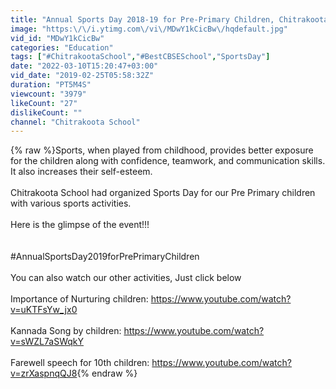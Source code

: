 ```yaml
---
title: "Annual Sports Day 2018-19 for Pre-Primary Children, Chitrakoota School, Bangalore"
image: "https:\/\/i.ytimg.com\/vi\/MDwY1kCicBw\/hqdefault.jpg"
vid_id: "MDwY1kCicBw"
categories: "Education"
tags: ["#ChitrakootaSchool","#BestCBSESchool","SportsDay"]
date: "2022-03-10T15:20:47+03:00"
vid_date: "2019-02-25T05:58:32Z"
duration: "PT5M4S"
viewcount: "3979"
likeCount: "27"
dislikeCount: ""
channel: "Chitrakoota School"
---
```

{% raw %}Sports, when played from childhood, provides better exposure for the children along with confidence, teamwork, and communication skills. It also increases their self-esteem.<br /><br />Chitrakoota School had organized Sports Day for our Pre Primary children with various sports activities.<br /><br />Here is the glimpse of the event!!!<br /><br /><br />#AnnualSportsDay2019forPrePrimaryChildren<br /><br />You can also watch our other activities, Just click below<br /><br />Importance of Nurturing children: <a rel="nofollow" target="blank" href="https://www.youtube.com/watch?v=uKTFsYw_jx0">https://www.youtube.com/watch?v=uKTFsYw_jx0</a><br /><br />Kannada Song by children: <a rel="nofollow" target="blank" href="https://www.youtube.com/watch?v=sWZL7aSWqkY">https://www.youtube.com/watch?v=sWZL7aSWqkY</a><br /><br />Farewell speech for 10th children: <a rel="nofollow" target="blank" href="https://www.youtube.com/watch?v=zrXaspnqQJ8">https://www.youtube.com/watch?v=zrXaspnqQJ8</a>{% endraw %}

